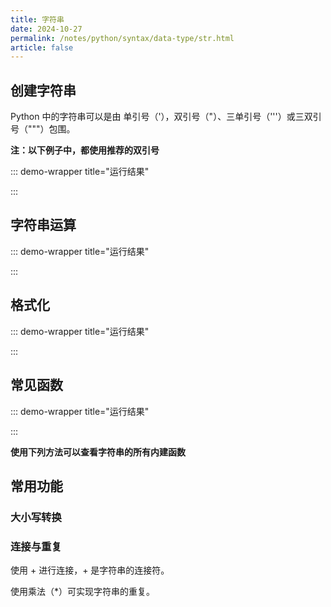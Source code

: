 ```yaml
---
title: 字符串
date: 2024-10-27
permalink: /notes/python/syntax/data-type/str.html
article: false
---
```


## 创建字符串

Python 中的字符串可以是由   单引号（'），双引号（"）、三单引号（'''）或三双引号（"""）包围。

**注：以下例子中，都使用推荐的双引号**

<!-- @[code{12-}](../../demo/var-str-create.py) -->

<!-- include: ../../demo/var-str-create-result.md -->

::: demo-wrapper title="运行结果"


:::

## 字符串运算

<!-- @[code{12-}](../../demo/var-str-operator.py) -->

<!-- include: ../../demo/var-str-operator-result.md -->

::: demo-wrapper title="运行结果"


:::

## 格式化

<!-- @[code{12-}](../../demo/var-str-format.py) -->

<!-- include: ../../demo/var-str-format-result.md -->

::: demo-wrapper title="运行结果"


:::

## 常见函数

<!-- @[code{12-}](../../demo/var-str-funcuse.py) -->

<!-- include: ../../demo/var-str-funcuse-result.md -->

::: demo-wrapper title="运行结果"


:::

**使用下列方法可以查看字符串的所有内建函数**

<!-- @[code{4-16}](../../demo/var-str-func.py) -->

## 常用功能

### 大小写转换

<!-- @[code{21-33}](../../demo/var-str-func.py) -->

### 连接与重复

使用 + 进行连接，+ 是字符串的连接符。

使用乘法（*）可实现字符串的重复。
